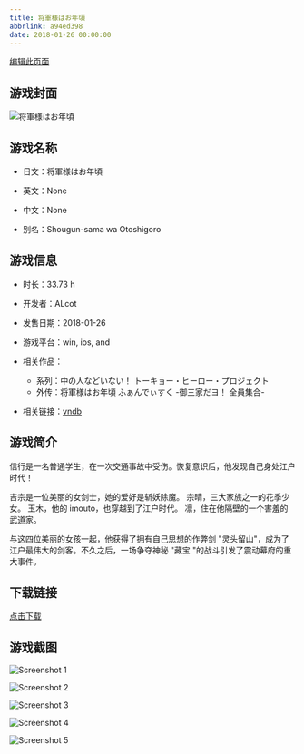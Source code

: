 ```yaml
---
title: 将軍様はお年頃
abbrlink: a94ed398
date: 2018-01-26 00:00:00
---
```

[编辑此页面](https://github.com/ACG-3/ADV3-source/blob/main/source/_posts/%E5%B0%86%E8%BB%8D%E6%A7%98%E3%81%AF%E3%81%8A%E5%B9%B4%E9%A0%83.md)

## 游戏封面

![将軍様はお年頃](https://pan.timero.xyz/d/onedrive/img_lib_001/%E5%B0%86%E8%BB%8D%E6%A7%98%E3%81%AF%E3%81%8A%E5%B9%B4%E9%A0%83_cover.avif)


## 游戏名称

- 日文：将軍様はお年頃
- 英文：None
- 中文：None

- 别名：Shougun-sama wa Otoshigoro


## 游戏信息

- 时长：33.73 h
- 开发者：ALcot
- 发售日期：2018-01-26
- 游戏平台：win, ios, and
- 相关作品：
   - 系列：中の人などいない！ トーキョー・ヒーロー・プロジェクト
   - 外传：将軍様はお年頃 ふぁんでぃすく -御三家だヨ！ 全員集合-

- 相关链接：[vndb](https://vndb.org/v21931)


## 游戏简介

信行是一名普通学生，在一次交通事故中受伤。恢复意识后，他发现自己身处江户时代！

吉宗是一位美丽的女剑士，她的爱好是斩妖除魔。
宗晴，三大家族之一的花季少女。
玉木，他的 imouto，也穿越到了江户时代。
凛，住在他隔壁的一个害羞的武道家。

与这四位美丽的女孩一起，他获得了拥有自己思想的作弊剑 "灵头留山"，成为了江户最伟大的剑客。不久之后，一场争夺神秘 "藏宝 "的战斗引发了震动幕府的重大事件。




## 下载链接

[点击下载](https://pan.timero.xyz/onedrive/adv_lib_001/%E5%B0%86%E8%BB%8D%E6%A7%98%E3%81%AF%E3%81%8A%E5%B9%B4%E9%A0%83)


## 游戏截图


![Screenshot 1](https://pan.timero.xyz/d/onedrive/img_lib_001/%E5%B0%86%E8%BB%8D%E6%A7%98%E3%81%AF%E3%81%8A%E5%B9%B4%E9%A0%83_Screenshot_1.avif)

![Screenshot 2](https://pan.timero.xyz/d/onedrive/img_lib_001/%E5%B0%86%E8%BB%8D%E6%A7%98%E3%81%AF%E3%81%8A%E5%B9%B4%E9%A0%83_Screenshot_2.avif)

![Screenshot 3](https://pan.timero.xyz/d/onedrive/img_lib_001/%E5%B0%86%E8%BB%8D%E6%A7%98%E3%81%AF%E3%81%8A%E5%B9%B4%E9%A0%83_Screenshot_3.avif)

![Screenshot 4](https://pan.timero.xyz/d/onedrive/img_lib_001/%E5%B0%86%E8%BB%8D%E6%A7%98%E3%81%AF%E3%81%8A%E5%B9%B4%E9%A0%83_Screenshot_4.avif)

![Screenshot 5](https://pan.timero.xyz/d/onedrive/img_lib_001/%E5%B0%86%E8%BB%8D%E6%A7%98%E3%81%AF%E3%81%8A%E5%B9%B4%E9%A0%83_Screenshot_5.avif)

